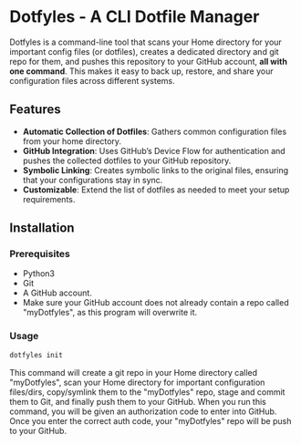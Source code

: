 # Dotfyles - A CLI Dotfile Manager
Dotfyles is a command-line tool that scans your Home directory for your important config files (or dotfiles), creates a dedicated directory and git repo for them, and pushes this repository to your GitHub account, **all with one command**. This makes it easy to back up, restore, and share your configuration files across different systems.

## Features
- **Automatic Collection of Dotfiles**: Gathers common configuration files from your home directory.
- **GitHub Integration**: Uses GitHub’s Device Flow for authentication and pushes the collected dotfiles to your GitHub repository.
- **Symbolic Linking**: Creates symbolic links to the original files, ensuring that your configurations stay in sync.
- **Customizable**: Extend the list of dotfiles as needed to meet your setup requirements.

## Installation

### Prerequisites
- Python3
- Git
- A GitHub account.
- Make sure your GitHub account does not already contain a repo called "myDotfyles", as this program will overwrite it.

### Usage
```bash
dotfyles init
```
This command will create a git repo in your Home directory called "myDotfyles", scan your Home directory for important configuration files/dirs, copy/symlink them to the "myDotfyles" repo, stage and commit them to Git, and finally push them to your GitHub. When you run this command, you will be given an authorization code to enter into GitHub. Once you enter the correct auth code, your "myDotfyles" repo will be push to your GitHub.
